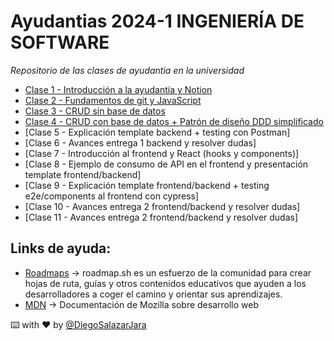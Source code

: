 # Ayudantias 2024-1 INGENIERÍA DE SOFTWARE

_Repositorio de las clases de ayudantia en la universidad_

- [Clase 1 - Introducción a la ayudantía y Notion](./Ayudantia-clase-1/)
- [Clase 2 - Fundamentos de git y JavaScript](./Ayudantia-clase-2/)
- [Clase 3 - CRUD sin base de datos](./Ayudantia-clase-3/)
- [Clase 4 - CRUD con base de datos + Patrón de diseño DDD simplificado](./Ayudantia-clase-4/)
- [Clase 5 - Explicación template backend + testing con Postman]
- [Clase 6 - Avances entrega 1 backend y resolver dudas]
- [Clase 7 - Introducción al frontend y React (hooks y components)]
- [Clase 8 - Ejemplo de consumo de API en el frontend y presentación template frontend/backend]
- [Clase 9 - Explicación template frontend/backend + testing e2e/components al frontend con cypress]
- [Clase 10 - Avances entrega 2 frontend/backend y resolver dudas]
- [Clase 11 - Avances entrega 2 frontend/backend y resolver dudas]

## Links de ayuda:

- [Roadmaps](https://roadmap.sh/) -> roadmap.sh es un esfuerzo de la comunidad para crear hojas de ruta, guías y otros contenidos educativos que ayuden a los desarrolladores a coger el camino y orientar sus aprendizajes.
- [MDN](https://developer.mozilla.org/es/) -> Documentación de Mozilla sobre desarrollo web

⌨️ with ❤️ by [@DiegoSalazarJara](https://github.com/DiegoSalazarJara)